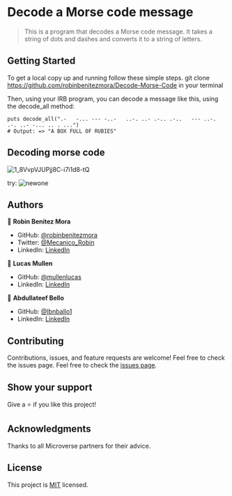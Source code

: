 # Decode a Morse code message

> This is a program that decodes a Morse code message. It takes a string of dots and dashes and converts it to a string of letters.

## Getting Started

To get a local copy up and running follow these simple steps.
git clone https://github.com/robinbenitezmora/Decode-Morse-Code in your terminal

Then, using your IRB program, you can decode a message like this, using the decode_all method:
```
puts decode_all(".-   -... --- -..-   ..-. ..- .-.. .-..   --- ..-.   .-. ..- -... .. . ...")
# Output: => "A BOX FULL OF RUBIES"
```
## Decoding morse code

![1_8VvpVJUPjj8C-i7i1d8-tQ](https://user-images.githubusercontent.com/69157785/199613212-c447df34-fb08-4b17-bcd6-866a6f551b23.png)

try:
![newone](https://user-images.githubusercontent.com/69157785/199613322-f857dc3e-532c-475d-9555-f187e4a33a56.png)


## Authors

👤 **Robin Benitez Mora**

- GitHub: [@robinbenitezmora](https://github.com/robinbenitezmora)
- Twitter: [@Mecanico_Robin](https://twitter.com/mecanico_robin)
- LinkedIn: [LinkedIn](https://www.linkedin.com/in/robin-benitez-mora/)

👤 **Lucas Mullen**

- GitHub: [@mullenlucas](https://github.com/mullenlucas/)
- LinkedIn: [LinkedIn](https://www.linkedin.com/in/mullenlucas/)

👤 **Abdullateef Bello**

- GitHub: [@Ibnballo1](https://github.com/Ibnballo1)
- LinkedIn: [LinkedIn](https://www.linkedin.com/in/abdullateef-bello/)


## Contributing
Contributions, issues, and feature requests are welcome!
Feel free to check the issues page.
Feel free to check the [issues page](../../issues/).
​
## Show your support
Give a ⭐️ if you like this project!
## Acknowledgments 
Thanks to all Microverse partners for their advice.
## License
This project is [MIT](./MIT.md) licensed.
